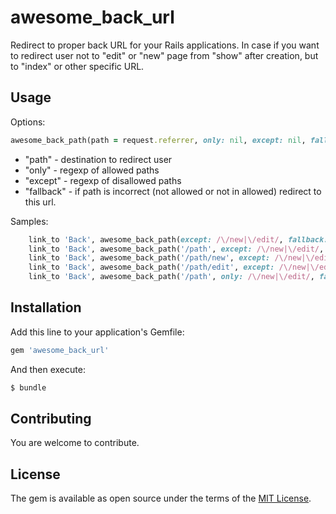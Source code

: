 # awesome_back_url

Redirect to proper back URL for your Rails applications. In case if you want to redirect user not to "edit" or "new" page from "show" after creation, but to "index" or other specific URL.

## Usage

Options:

```ruby
awesome_back_path(path = request.referrer, only: nil, except: nil, fallback: :back)
```

* "path" - destination to redirect user
* "only" -  regexp of allowed paths
* "except" - regexp of disallowed paths
* "fallback" - if path is incorrect (not allowed or not in allowed) redirect to this url.

Samples:


```ruby
    link_to 'Back', awesome_back_path(except: /\/new|\/edit/, fallback: users_path) # returns '/users'
    link_to 'Back', awesome_back_path('/path', except: /\/new|\/edit/, fallback: '/users') # returns  '/path'
    link_to 'Back', awesome_back_path('/path/new', except: /\/new|\/edit/, fallback: '/users') # returns '/users'
    link_to 'Back', awesome_back_path('/path/edit', except: /\/new|\/edit/, fallback: '/users') # returns '/users'
    link_to 'Back', awesome_back_path('/path', only: /\/new|\/edit/, fallback: '/users') # returns '/users'
```

## Installation

Add this line to your application's Gemfile:

```ruby
gem 'awesome_back_url'
```

And then execute:
```bash
$ bundle
```

## Contributing

You are welcome to contribute.

## License

The gem is available as open source under the terms of the [MIT License](https://opensource.org/licenses/MIT).

